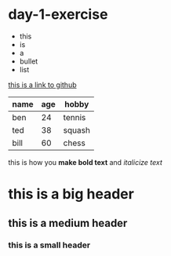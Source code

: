 # day-1-exercise

* this
* is
* a
* bullet
* list

[this is a link to github](www.github.com)

name|age|hobby
---|---|---
ben | 24 | tennis
ted | 38 | squash
bill | 60 | chess

this is how you **make bold text** and _italicize text_

# this is a big header
## this is a medium header
### this is a small header

